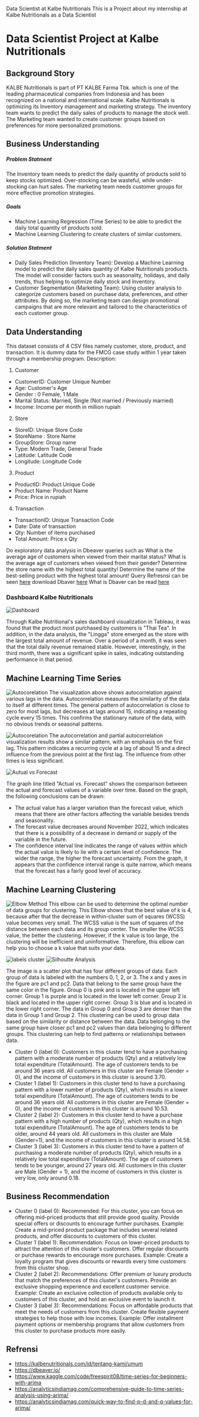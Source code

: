 Data Scientist at Kalbe Nutritionals
This is a Project about my internship at Kalbe Nutritionals as a Data Scientist

# Data Scientist Project at Kalbe  Nutritionals
## Background Story
KALBE Nutritionals is part of PT KALBE Farma Tbk. which is one of the leading pharmaceutical companies from Indonesia and has been recognized on a national and international scale. Kalbe Nutritionals is optimizing its Inventory management and marketing strategy. The inventory team wants to predict the daily sales of products to manage the stock well. The Marketing team wanted to create customer groups based on preferences for more personalized promotions.
## Business Understanding
##### Problem Statment
The Inventory team needs to predict the daily quantity of products sold to keep stocks optimized. Over-stocking can be wasteful, while under-stocking can hurt sales. The marketing team needs customer groups for more effective promotion strategies.

##### Goals
* Machine Learning Regression (Time Series) to be able to predict the daily total quantity
of products sold.
* Machine Learning Clustering to create clusters of similar customers.

##### Solution Statment
* Daily Sales Prediction (Inventory Team): Develop a Machine Learning model to predict the daily sales quantity of Kalbe Nutritionals products. The model will consider factors such as seasonality, holidays, and daily trends, thus helping to optimize daily stock and inventory.
* Customer Segmentation (Marketing Team): Using cluster analysis to categorize customers based on purchase data, preferences, and other attributes. By doing so, the marketing team can design promotional campaigns that are more relevant and tailored to the characteristics of each customer group.

## Data Understanding
This dataset consists of 4 CSV files namely customer, store, product, and transaction. It is dummy data for the FMCG case study within 1 year taken through a membership program.
Description:
1. Customer
- CustomerID: Customer Unique Number
- Age: Customer's Age
- Gender : 0 Female, 1 Male
- Marital Status: Married, Single (Not married / Previously married)
- Income: Income per month in million rupiah

2. Store
- StoreID: Unique Store Code
- StoreName : Store Name
- GroupStore: Group name
- Type: Modern Trade, General Trade
- Latitude: Latitude Code
- Longitude: Longitude Code

3. Product
- ProductID: Product Unique Code
- Product Name: Product Name
- Price: Price in rupiah

4. Transaction
- TransactionID: Unique Transaction Code
- Date: Date of transaction
- Qty: Number of items purchased
- Total Amount: Price x Qty
 
Do exploratory data analysis in Dbeaver queries such as What is the average age of customers when viewed from their marital status? What is the average age of customers when viewed from their gender? Determine the store name with the highest total quantity! Determine the name of the best-selling product with the highest total amount! Query Refresnsi can be seen [here](https://github.com/AqilaFadia/Data-Scientist_Kalbe-Nutritionals/blob/main/Query.sql)
download Dbaver [here](https://dbeaver.io/)
What is Dbaver can be read [here](https://www.rumahweb.com/journal/dbeaver-adalah/)

### Dashboard Kalbe Nutritionals
![Dashboard](https://github.com/AqilaFadia/Data-Scientist_Kalbe-Nutritionals/blob/main/Dashboard%20Kalbe%20Nutritionals.png)

Through Kalbe Nutritional's sales dashboard visualization in Tableau, it was found that the product most purchased by customers is "Thai Tea". In addition, in the data analysis, the "Lingga" store emerged as the store with the largest total amount of revenue. Over a period of a month, it was seen that the total daily revenue remained stable. However, interestingly, in the third month, there was a significant spike in sales, indicating outstanding performance in that period.

## Machine Learning Time Series
![Autocorelation](https://github.com/AqilaFadia/Data-Scientist_Kalbe-Nutritionals/blob/main/Dashboard%20Kalbe%20Nutritionals.png)
The visualization above shows autocorrelation against various lags in the data. Autocorrelation measures the similarity of the data to itself at different times. The general pattern of autocorrelation is close to zero for most lags, but decreases at lags around 15, indicating a repeating cycle every 15 times. This confirms the stationary nature of the data, with no obvious trends or seasonal patterns.

![Autocorelation](https://github.com/AqilaFadia/Data-Scientist_Kalbe-Nutritionals/blob/main/Dashboard%20Kalbe%20Nutritionals.png)
The autocorrelation and partial autocorrelation visualization results show a similar pattern, with an emphasis on the first lag. This pattern indicates a recurring cycle at a lag of about 15 and a direct influence from the previous point at the first lag. The influence from other times is less significant.

![Autual vs Forecast](https://github.com/AqilaFadia/Data-Scientist_Kalbe-Nutritionals/blob/main/Dashboard%20Kalbe%20Nutritionals.png)

The graph line titled "Actual vs. Forecast" shows the comparison between the actual and forecast values of a variable over time. Based on the graph, the following conclusions can be drawn:
* The actual value has a larger variation than the forecast value, which means that there are other factors affecting the variable besides trends and seasonality.
* The forecast value decreases around November 2022, which indicates that there is a possibility of a decrease in demand or supply of the variable in the future.
* The confidence interval line indicates the range of values within which the actual value is likely to lie with a certain level of confidence. The wider the range, the higher the forecast uncertainty. From the graph, it appears that the confidence interval range is quite narrow, which means that the forecast has a fairly good level of accuracy.

## Machine Learning Clustering
![Elbow Method](https://github.com/AqilaFadia/Data-Scientist_Kalbe-Nutritionals/blob/main/Dashboard%20Kalbe%20Nutritionals.png)
This elbow can be used to determine the optimal number of data groups for clustering. This Elbow shows that the best value of k is 4, because after that the decrease in within-cluster sum of squares (WCSS) value becomes very small. The WCSS value is the sum of squares of the distance between each data and its group center. The smaller the WCSS value, the better the clustering. However, if the k value is too large, the clustering will be inefficient and uninformative. Therefore, this elbow can help you to choose a k value that suits your data.

![labels cluster](https://github.com/AqilaFadia/Data-Scientist_Kalbe-Nutritionals/blob/main/Dashboard%20Kalbe%20Nutritionals.png)
![Silhoutte Analysis](https://github.com/AqilaFadia/Data-Scientist_Kalbe-Nutritionals/blob/main/Dashboard%20Kalbe%20Nutritionals.png)

The image is a scatter plot that has four different groups of data. Each group of data is labeled with the numbers 0, 1, 2, or 3. The x and y axes in the figure are pc1 and pc2. Data that belong to the same group have the same color in the figure. Group 0 is pink and is located in the upper left corner. Group 1 is purple and is located in the lower left corner. Group 2 is black and located in the upper right corner. Group 3 is blue and is located in the lower right corner. The data in Group 0 and Group 3 are denser than the data in Group 1 and Group 2. This clustering can be used to group data based on the similarity or distance between the data. Data belonging to the same group have closer pc1 and pc2 values than data belonging to different groups. This clustering can help to find patterns or relationships between data.

* Cluster 0 (label 0): Customers in this cluster tend to have a purchasing pattern with a moderate number of products (Qty) and a relatively low total expenditure (TotalAmount). The age of customers tends to be around 36 years old. All customers in this cluster are Female (Gender = 0), and the income of customers in this cluster is around 3.70.
* Cluster 1 (label 1): Customers in this cluster tend to have a purchasing pattern with a lower number of products (Qty), which results in a lower total expenditure (TotalAmount). The age of customers tends to be around 36 years old. All customers in this cluster are Female (Gender = 0), and the income of customers in this cluster is around 10.53.
* Cluster 2 (label 2): Customers in this cluster tend to have a purchase pattern with a high number of products (Qty), which results in a high total expenditure (TotalAmount). The age of customers tends to be older, around 44 years old. All customers in this cluster are Male (Gender=1), and the income of customers in this cluster is around 14.58.
* Cluster 3 (label 3): Customers in this cluster tend to have a pattern of purchasing a moderate number of products (Qty), which results in a relatively low total expenditure (TotalAmount). The age of customers tends to be younger, around 27 years old. All customers in this cluster are Male (Gender = 1), and the income of customers in this cluster is very low, only around 0.18.

## Business Recommendation
* Cluster 0 (label 0):
Recommended: For this cluster, you can focus on offering mid-priced products that still provide good quality. Provide special offers or discounts to encourage further purchases.
Example: Create a mid-priced product package that includes several related products, and offer discounts to customers of this cluster.
* Cluster 1 (label 1):
Recommendation: Focus on lower-priced products to attract the attention of this cluster's customers. Offer regular discounts or purchase rewards to encourage more purchases.
Example: Create a loyalty program that gives discounts or rewards every time customers from this cluster shop.
* Cluster 2 (label 2):
Recommendations: Offer premium or luxury products that match the preferences of this cluster's customers. Provide an exclusive shopping experience and excellent customer service.
Example: Create an exclusive collection of products available only to customers of this cluster, and hold an exclusive event to launch it.
* Cluster 3 (label 3):
Recommendations: Focus on affordable products that meet the needs of customers from this cluster. Create flexible payment strategies to help those with low incomes.
Example: Offer installment payment options or membership programs that allow customers from this cluster to purchase products more easily.


## Refrensi
* https://kalbenutritionals.com/id/tentang-kami/umum
* https://dbeaver.io/
* https://www.kaggle.com/code/freespirit08/time-series-for-beginners-with-arima
* https://analyticsindiamag.com/comprehensive-guide-to-time-series-analysis-using-arima/
* https://analyticsindiamag.com/quick-way-to-find-p-d-and-q-values-for-arima/

















